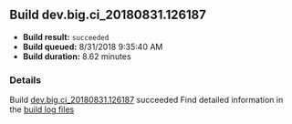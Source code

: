 ## Build dev.big.ci_20180831.126187
- **Build result:** `succeeded`
- **Build queued:** 8/31/2018 9:35:40 AM
- **Build duration:** 8.62 minutes
### Details
Build [dev.big.ci_20180831.126187](https://winappstudio.visualstudio.com/web/build.aspx?pcguid=a4ef43be-68ce-4195-a619-079b4d9834c2&builduri=vstfs%3a%2f%2f%2fBuild%2fBuild%2f26187) succeeded
Find detailed information in the [build log files](https://uwpctdiags.blob.core.windows.net/buildlogs/dev.big.ci_20180831.126187_logs.zip)
